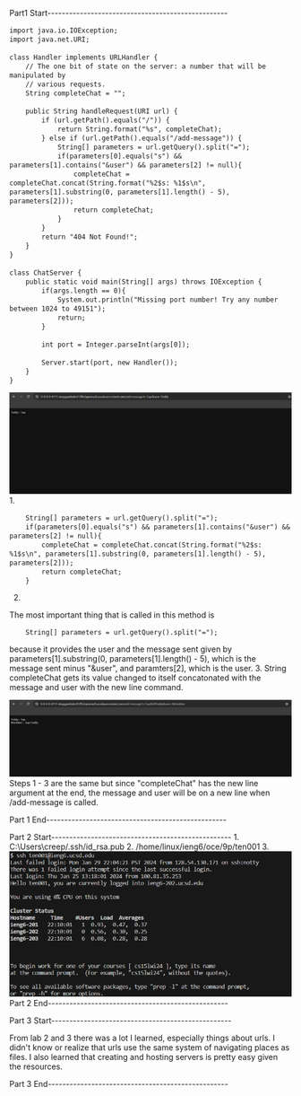 Part1 Start--------------------------------------------------
```
import java.io.IOException;
import java.net.URI;

class Handler implements URLHandler {
    // The one bit of state on the server: a number that will be manipulated by
    // various requests.
    String completeChat = "";

    public String handleRequest(URI url) {
        if (url.getPath().equals("/")) {
            return String.format("%s", completeChat);
        } else if (url.getPath().equals("/add-message")) {
            String[] parameters = url.getQuery().split("=");
            if(parameters[0].equals("s") && parameters[1].contains("&user") && parameters[2] != null){
                completeChat = completeChat.concat(String.format("%2$s: %1$s\n", parameters[1].substring(0, parameters[1].length() - 5), parameters[2]));
                return completeChat;
            }
        }
        return "404 Not Found!";
    }
}

class ChatServer {
    public static void main(String[] args) throws IOException {
        if(args.length == 0){
            System.out.println("Missing port number! Try any number between 1024 to 49151");
            return;
        }

        int port = Integer.parseInt(args[0]);

        Server.start(port, new Handler());
    }
}
```
![Image](lab3SS1.png)
1.
```
    String[] parameters = url.getQuery().split("=");
    if(parameters[0].equals("s") && parameters[1].contains("&user") && parameters[2] != null){
        completeChat = completeChat.concat(String.format("%2$s: %1$s\n", parameters[1].substring(0, parameters[1].length() - 5), parameters[2]));
        return completeChat;
    }
```
2.
The most important thing that is called in this method is
```
    String[] parameters = url.getQuery().split("=");
```
because it provides the user and the message sent given by parameters[1].substring(0, parameters[1].length() - 5), which is the message sent minus "&user", and paramters[2], which is the user.
3.
String completeChat gets its value changed to itself concatonated with the message and user with the new line command.

![Image](lab3SS2.png)
Steps 1 - 3 are the same but since "completeChat" has the new line argument at the end, the message and user will be on a new line when /add-message is called.

Part 1 End--------------------------------------------------

Part 2 Start--------------------------------------------------
1.
C:\Users\creep/.ssh/id_rsa.pub
2.
/home/linux/ieng6/oce/9p/ten001
3.
![Image](lab3SS3.png)
Part 2 End--------------------------------------------------

Part 3 Start--------------------------------------------------

From lab 2 and 3 there was a lot I learned, especially things about urls. I didn't know or realize that urls use the same system of navigating places as files. I also learned that creating and hosting servers is pretty easy given the resources.

Part 3 End--------------------------------------------------

